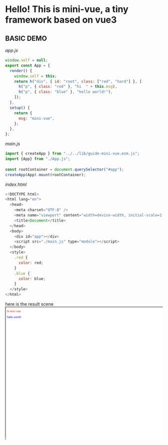 # Hello! This is mini-vue, a tiny framework based on vue3

## BASIC DEMO

*app.js*
```javascript
window.self = null;
export const App = {
  render() {
    window.self = this;
    return h("div", { id: "root", class: ["red", "hard"] }, [
      h("p", { class: "red" }, "hi  " + this.msg),
      h("p", { class: "blue" }, "hello world!"),
    ]);
  },
  setup() {
    return {
      msg: "mini-vue",
    };
  },
};
```

*main.js*
```javascript
import { createApp } from "../../lib/guide-mini-vue.esm.js";
import {App} from "./App.js";

const rootContainer = document.querySelector("#app");
createApp(App).mount(rootContainer);
```
*index.html*
```javascript
<!DOCTYPE html>
<html lang="en">
  <head>
    <meta charset="UTF-8" />
    <meta name="viewport" content="width=device-width, initial-scale=1.0" />
    <title>Document</title>
  </head>
  <body>
    <div id="app"></div>
    <script src="./main.js" type="module"></script>
  </body>
  <style>
    .red {
      color: red;
    }
    .blue {
      color: blue;
    }
  </style>
</html>
```
here is the result scene
![image](./figure.png)
